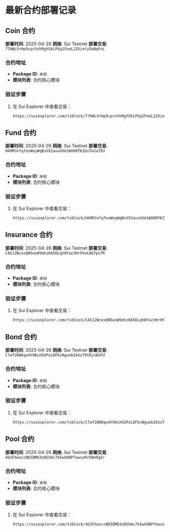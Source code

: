# 最新合约部署记录

## Coin 合约
**部署时间**: 2025-04-26
**网络**: Sui Testnet
**部署交易**: `776WLVrHp9cpcVnhRgYGkLPGq1FoeL2ZXiefy5m8qFnL`

### 合约地址
- **Package ID**: `未知`
- **模块列表**: 合约核心模块

### 验证步骤
1. 在 Sui Explorer 中查看交易：
   ```
   https://suiexplorer.com/txblock/776WLVrHp9cpcVnhRgYGkLPGq1FoeL2ZXiefy5m8qFnL
   ```

## Fund 合约
**部署时间**: 2025-04-26
**网络**: Sui Testnet
**部署交易**: `H49MJnfqfeuWeyWqBsVX2avxGVm1WX6RfKZmsTw2a7EU`

### 合约地址
- **Package ID**: `未知`
- **模块列表**: 合约核心模块

### 验证步骤
1. 在 Sui Explorer 中查看交易：
   ```
   https://suiexplorer.com/txblock/H49MJnfqfeuWeyWqBsVX2avxGVm1WX6RfKZmsTw2a7EU
   ```

## Insurance 合约
**部署时间**: 2025-04-26
**网络**: Sui Testnet
**部署交易**: `CA51ZWcexQN5ozW5mhzKA5DLqh8Yaz3Hr9YwCA6Tpn7R`

### 合约地址
- **Package ID**: `未知`
- **模块列表**: 合约核心模块

### 验证步骤
1. 在 Sui Explorer 中查看交易：
   ```
   https://suiexplorer.com/txblock/CA51ZWcexQN5ozW5mhzKA5DLqh8Yaz3Hr9YwCA6Tpn7R
   ```

## Bond 合约
**部署时间**: 2025-04-26
**网络**: Sui Testnet
**部署交易**: `C7wfZ6N6qo4YUKLHSGPoLDFEvNguebZkGsT9tRjnW2Fd`

### 合约地址
- **Package ID**: `未知`
- **模块列表**: 合约核心模块

### 验证步骤
1. 在 Sui Explorer 中查看交易：
   ```
   https://suiexplorer.com/txblock/C7wfZ6N6qo4YUKLHSGPoLDFEvNguebZkGsT9tRjnW2Fd
   ```

## Pool 合约
**部署时间**: 2025-04-26
**网络**: Sui Testnet
**部署交易**: `4G1FXwxccNDZQMEdzBShAc7k5wUUBP7owsoRrD8m9gEr`

### 合约地址
- **Package ID**: `未知`
- **模块列表**: 合约核心模块

### 验证步骤
1. 在 Sui Explorer 中查看交易：
   ```
   https://suiexplorer.com/txblock/4G1FXwxccNDZQMEdzBShAc7k5wUUBP7owsoRrD8m9gEr
   ```

